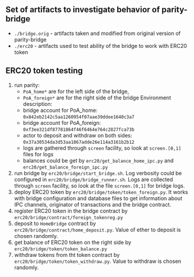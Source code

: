 Set of artifacts to investigate behavior of parity-bridge
----

* `./bridge.orig` - artifacts taken and modified from original version of parity-bridge
* `./erc20` - artifacts used to test ability of the bridge to work with ERC20 token

ERC20 token testing
----

1. run parity:
   * `PoA_home*` are for the left side of the bridge,
   * `PoA_foreign*` are for the right side of the bridge
   Environment description:
   * bridge account for PoA_home: `0x842eb2142c5aa1260954f07aae39ddee1640c3a7`
   * bridge account for PoA_foreign: `0xf3ee321df87781864f46f6464e764c2827fca73b`
   * actor to deposit and withdraw on both sides: `0x37a30534da3d53aa1867adde26e114a3161b2b12`
   * logs are gathered through `screen` facility, so look at `screen.[0,1]` files for logs
   * balances could be get by `erc20/get_balance_home_ipc.py` and `erc20/get_balance_foreign_ipc.py` 
2. run bridge by `erc20/bridge/start_bridge.sh`. Log verbosity could be configured in `erc20/bridge/bridge_runner.sh`. Logs are collected through `screen` facility, so look at the file `screen.[0,1]` for bridge logs.
3. deploy ERC20 token by `erc20/bridge/token/token_foreign.py`. It works with bridge configuration and database files to get information about IPC channels, originator of transactions and the bridge contract.
4. register ERC20 token in the bridge contract by `erc20/bridge/contract/foreign_tokenreg.py`
5. deposit to `HomeBridge` contract by `erc20/bridge/contract/home_deposit.py`. Value of ether to deposit is chosen randomly. 
6. get balance of ERC20 token on the right side by `erc20/bridge/token/token_balance.py`
7. withdraw tokens from tht token contract by `erc20/bridge/token/token_withdraw.py`. Value to withdraw is chosen randomly.
